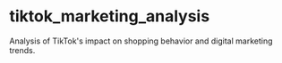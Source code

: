 # tiktok_marketing_analysis
Analysis of TikTok's impact on shopping behavior and digital marketing trends.
